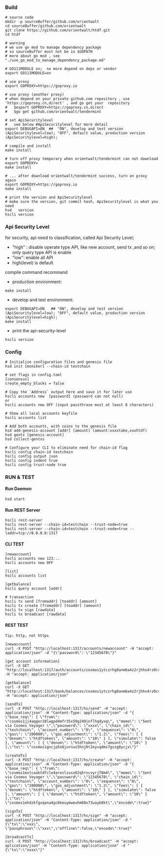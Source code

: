 ### Build    
    # source code
    mkdir -p sourceBuffer/github.com/orientwalt
    cd sourceBuffer/github.com/orientwalt
    git clone https://github.com/orientwalt/htdf.git    
    cd htdf
    
    # warning
    # we use go mod to manage dependency package
    # so sourceBuffer must not be in $GOPATH
    # more about go mod , see "./use_go_mod_to_manage_dependency_package.md"
    
    # GO111MODULE on;  no more depend on deps or vendor 
    export GO111MODULE=on
    
    # use proxy
    export GOPROXY=https://goproxy.io
    
    # use proxy (another proxy)
    # when depend on your private github.com repository , use 'https://goproxy.cn,direct' , and go get your  repository 
    #   $export GOPROXY=https://goproxy.cn,direct
    #   $go get github.com/orientwalt/tendermint    
    
    # set ApiSecuritylevel
    #   see below #ApiSecuritylevel for more detail 
    export DEBUGAPI=ON  ##  "ON", develop and test version (ApiSecuritylevel=low); "OFF", default value, production version (ApiSecuritylevel=high); 
    
    # compile and install
    make install    
        
    # turn off proxy temporary when orientwalt/tendermint can not download
    export GOPROXY=
    make install
    
    # ... after download orientwalt/tendermint success, turn on proxy again
    export GOPROXY=https://goproxy.io
    make install

    # print the version and ApiSecuritylevel
    # make sure the version, git commit hash, ApiSecuritylevel is what you need
    hsd   version
    hscli version     
    
    
### Api Security Level
for security, api need to classification, called  Api Security Level;
- "high" : disable operate type API, like new account, send tx ,and so on; only query type API is enable  
- "low": enable all API  
-  high(level) is default


compile command recommand
- production environment:    

```
make install
```
  
- develop and test environment:  

```
export DEBUGAPI=ON   ## "ON", develop and test version (ApiSecuritylevel=low); "OFF", default value, production version (ApiSecuritylevel=high);
make install
```
  
- print the api-security-level
```
hscli version
```


### Config
    # Initialize configuration files and genesis file
    hsd init [moniker] --chain-id testchain

    # set flags in config.toml
    [consensus]
    create_empty_blocks = false

    # Copy the `Address` output here and save it for later use
    hscli accounts new  [password] (password can not null)
    or
    hscli accounts new OFF (input passthrase must at least 8 characters)  

    # Show all local accounts keyfile
    hscli accounts list

    # Add both accounts, with coins to the genesis file
    hsd add-genesis-account [addr] [amount] (amount:xxxstake,xxxhtdf)
    hsd gentx [genesis-account]
    hsd collect-gentxs

    # Configure your CLI to eliminate need for chain-id flag
    hscli config chain-id testchain
    hscli config output json
    hscli config indent true
    hscli config trust-node true
  
### RUN & TEST
#### Run Daemon
    hsd start
#### Run REST Server
    hscli rest-server
    hscli rest-server --chain-id=testchain --trust-node=true
    hscli rest-server --chain-id=testchain --trust-node=true --laddr=tcp://0.0.0.0:1317
                      
#### CLI TEST
    [newaccount]
    hscli accounts new 123... 
    hscli accounts new OFF       
    
    [list]
    hscli accounts list
    
    [getbalance]
    hscli query account [addr]
    
    # transaction
    hscli tx send [fromaddr] [toaddr] [amount]
    hscli tx create [fromaddr] [toaddr] [amount]
    hscli tx sign [rawdata]
    hscli tx broadcast [rawdata]

#### REST TEST
    Tip: http, not https
    
    [newaccount]
    curl -X POST "http://localhost:1317/accounts/newaccount" -H "accept: application/json" -d "{\"password\": \"12345678\"}"

    [get account information]
    curl -X GET "http://localhost:1317/auth/accounts/cosmos1ytczrhg8anm6a4z2rjhhs4rz0cvrxc5yna0f68" -H "accept: application/json"

    [getbalance]
    curl -X GET "http://localhost:1317/bank/balances/cosmos1ytczrhg8anm6a4z2rjhhs4rz0cvrxc5yna0f68" -H "accept: application/json"

    [sendTx]
    curl -X POST "http://localhost:1317/hs/send" -H "accept: application/json" -H "Content-Type: application/json" -d "{ \"base_req\": { \"from\": \"cosmos1jj4aqger28lwgpd4mfr35x59g249jnflhqdyxq\", \"memo\": \"Sent via Cosmos Voyager \",\"password\": \"xxxx\", \"chain_id\": \"testchain\", \"account_number\": \"0\", \"sequence\": \"0\", \"gas\": \"200000\", \"gas_adjustment\": \"1.2\", \"fees\": [ { \"denom\": \"htdftoken\", \"amount\": \"10\" } ], \"simulate\": false }, \"amount\": [ { \"denom\": \"htdftoken\", \"amount\": \"10\" } ],\"to\": \"cosmos1gncjp5n8jurnuz5hnj0t2eyvqdms7gzzg8ycjx\"}"
    
    [createTx]
    curl -X POST "http://localhost:1317/hs/create" -H "accept: application/json" -H "Content-Type: application/json" -d "{ \"base_req\": { \"from\": \"cosmos1extcaaktdfcle4areslzvxx82q5rncvyrjf8m4\", \"memo\": \"Sent via Cosmos Voyager \",\"password\": \"12345678\", \"chain_id\": \"testchain\", \"account_number\": \"0\", \"sequence\": \"0\", \"gas\": \"200000\", \"gas_adjustment\": \"1.2\", \"fees\": [ { \"denom\": \"htdftoken\", \"amount\": \"10\" } ], \"simulate\": false }, \"amount\": [ { \"denom\": \"htdftoken\", \"amount\": \"10\" } ],\"to\": \"cosmos1ehdzkfgvqana4gc6keuymweuhm60x73uayk0kt\",\"encode\":true}"
    
    [signTx]
    curl -X POST "http://localhost:1317/hs/sign" -H "accept: application/json" -H "Content-Type: application/json" -d "{\"tx\":\"xxx\", \"passphrase\":\"xxx\",\"offline\":false,\"encode\":true}"
    
    [broadcastTx]
    curl -X POST "http://localhost:1317/hs/broadcast" -H "accept: aplication/json" -H "Content-Type: application/json" -d "{\"tx\":\"xxxx\"}"
